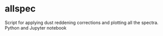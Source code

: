 # allspec
Script for applying dust reddening corrections and plotting all the spectra. 
Python and Jupyter notebook 
